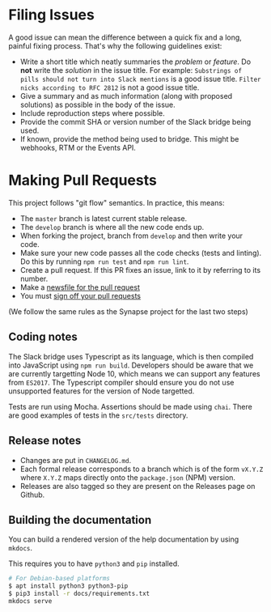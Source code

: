# Filing Issues
A good issue can mean the difference between a quick fix and a long, painful fixing process. That's why the
following guidelines exist:

 - Write a short title which neatly summaries the *problem* or *feature*. Do **not** write the *solution* in the issue title.
   For example: `Substrings of pills should not turn into Slack mentions` is a good issue title. `Filter nicks according to RFC 2812`
   is not a good issue title.
 - Give a summary and as much information (along with proposed solutions) as possible in the body of the issue.
 - Include reproduction steps where possible.
 - Provide the commit SHA or version number of the Slack bridge being used.
 - If known, provide the method being used to bridge. This might be webhooks, RTM or the Events API.

# Making Pull Requests
This project follows "git flow" semantics. In practice, this means:
 - The `master` branch is latest current stable release.
 - The `develop` branch is where all the new code ends up.
 - When forking the project, branch from `develop` and then write your code.
 - Make sure your new code passes all the code checks (tests and linting). Do this by running
   `npm run test` and `npm run lint`.
 - Create a pull request. If this PR fixes an issue, link to it by referring to its number.
 - Make a [newsfile for the pull request](https://github.com/matrix-org/synapse/blob/v1.4.0/CONTRIBUTING.rst#changelog)
 - You must [sign off your pull requests](https://github.com/matrix-org/synapse/blob/v1.4.0/CONTRIBUTING.rst#sign-off)
 
 (We follow the same rules as the Synapse project for the last two steps)

## Coding notes
The Slack bridge uses Typescript as its language, which is then compiled into JavaScript using `npm run build`.
Developers should be aware that we are currently targetting Node 10, which means we can support any features from
`ES2017`. The Typescript compiler should ensure you do not use unsupported features for the version of Node targetted.
 
Tests are run using Mocha. Assertions should be made using `chai`. There are good examples of tests
in the `src/tests` directory.

## Release notes
 - Changes are put in `CHANGELOG.md`.
 - Each formal release corresponds to a branch which is of the form `vX.Y.Z` where `X.Y.Z` maps
   directly onto the `package.json` (NPM) version.
 - Releases are also tagged so they are present on the Releases page on Github.

## Building the documentation

You can build a rendered version of the help documentation by using `mkdocs`.

This requires you to have `python3` and `pip` installed.

```sh
# For Debian-based platforms
$ apt install python3 python3-pip
$ pip3 install -r docs/requirements.txt
mkdocs serve
```

